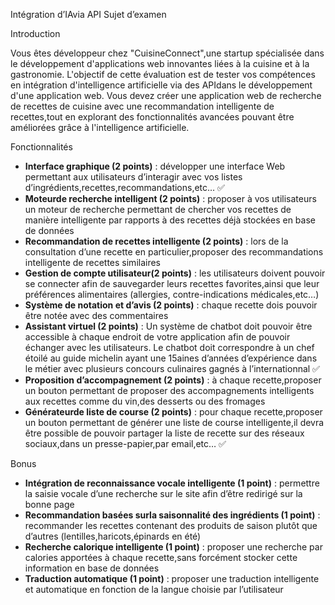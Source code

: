 Intégration d’IAvia API Sujet d’examen

Introduction

Vous êtes développeur chez "CuisineConnect",une startup spécialisée dans le développement d'applications web innovantes liées à la cuisine et à la gastronomie. L'objectif de cette évaluation est de tester vos compétences en intégration d'intelligence artificielle via des APIdans le développement d'une application web. Vous devez créer une application web de recherche de recettes de cuisine avec une recommandation intelligente de recettes,tout en explorant des fonctionnalités avancées pouvant être améliorées grâce à l'intelligence artificielle.

Fonctionnalités

- **Interface graphique (2 points)** : développer une interface Web permettant aux utilisateurs d’interagir avec vos listes d’ingrédients,recettes,recommandations,etc… ✅
- **Moteurde recherche intelligent (2 points)** : proposer à vos utilisateurs un moteur de recherche permettant de chercher vos recettes de manière intelligente par rapports à des recettes déjà stockées en base de données
- **Recommandation de recettes intelligente (2 points)** : lors de la consultation d’une recette en particulier,proposer des recommandations intelligente de recettes similaires
- **Gestion de compte utilisateur(2 points)** : les utilisateurs doivent pouvoir se connecter afin de sauvegarder leurs recettes favorites,ainsi que leur préférences alimentaires (allergies, contre-indications médicales,etc…)
- **Système de notation et d’avis (2 points)** : chaque recette dois pouvoir être notée avec des commentaires
- **Assistant virtuel (2 points)** : Un système de chatbot doit pouvoir être accessible à chaque endroit de votre application afin de pouvoir échanger avec les utilisateurs. Le chatbot doit correspondre à un chef étoilé au guide michelin ayant une 15aines d’années d’expérience dans le métier avec plusieurs concours culinaires gagnés à l’internationnal ✅
- **Proposition d’accompagnement (2 points)** : à chaque recette,proposer un bouton permettant de proposer des accompagnements intelligents aux recettes comme du vin,des desserts ou des fromages
- **Générateurde liste de course (2 points)** : pour chaque recette,proposer un bouton permettant de générer une liste de course intelligente,il devra être possible de pouvoir partager la liste de recette sur des réseaux sociaux,dans un presse-papier,par email,etc… ✅

Bonus

- **Intégration de reconnaissance vocale intelligente (1 point)** : permettre la saisie vocale d’une recherche sur le site afin d’être redirigé sur la bonne page
- **Recommandation basées surla saisonnalité des ingrédients (1 point)** : recommander les recettes contenant des produits de saison plutôt que d’autres (lentilles,haricots,épinards en été)
- **Recherche calorique intelligente (1 point)** : proposer une recherche par calories apportées à chaque recette,sans forcément stocker cette information en base de données
- **Traduction automatique (1 point)** : proposer une traduction intelligente et automatique en fonction de la langue choisie par l’utilisateur
